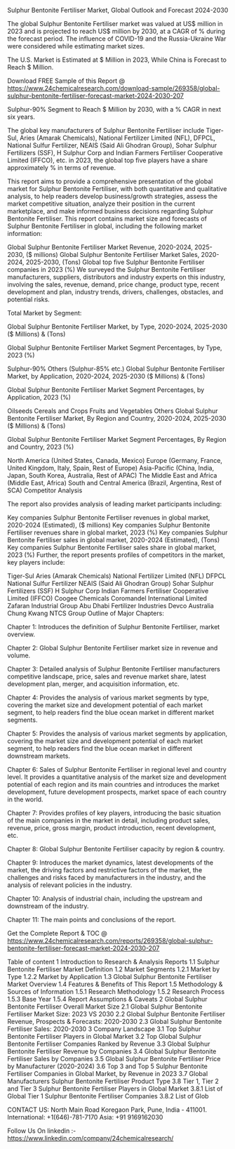 Sulphur Bentonite Fertiliser Market, Global Outlook and Forecast 2024-2030

The global Sulphur Bentonite Fertiliser market was valued at US$ million in 2023 and is projected to reach US$ million by 2030, at a CAGR of % during the forecast period. The influence of COVID-19 and the Russia-Ukraine War were considered while estimating market sizes.

The U.S. Market is Estimated at $ Million in 2023, While China is Forecast to Reach $ Million.

Download FREE Sample of this Report @ https://www.24chemicalresearch.com/download-sample/269358/global-sulphur-bentonite-fertiliser-forecast-market-2024-2030-207

Sulphur-90% Segment to Reach $ Million by 2030, with a % CAGR in next six years.

The global key manufacturers of Sulphur Bentonite Fertiliser include Tiger-Sul, Aries (Amarak Chemicals), National Fertilizer Limited (NFL), DFPCL, National Sulfur Fertilizer, NEAIS (Said Ali Ghodran Group), Sohar Sulphur Fertilizers (SSF), H Sulphur Corp and Indian Farmers Fertiliser Cooperative Limited (IFFCO), etc. in 2023, the global top five players have a share approximately % in terms of revenue.

This report aims to provide a comprehensive presentation of the global market for Sulphur Bentonite Fertiliser, with both quantitative and qualitative analysis, to help readers develop business/growth strategies, assess the market competitive situation, analyze their position in the current marketplace, and make informed business decisions regarding Sulphur Bentonite Fertiliser. This report contains market size and forecasts of Sulphur Bentonite Fertiliser in global, including the following market information:

Global Sulphur Bentonite Fertiliser Market Revenue, 2020-2024, 2025-2030, ($ millions)
Global Sulphur Bentonite Fertiliser Market Sales, 2020-2024, 2025-2030, (Tons)
Global top five Sulphur Bentonite Fertiliser companies in 2023 (%)
We surveyed the Sulphur Bentonite Fertiliser manufacturers, suppliers, distributors and industry experts on this industry, involving the sales, revenue, demand, price change, product type, recent development and plan, industry trends, drivers, challenges, obstacles, and potential risks.

Total Market by Segment:

Global Sulphur Bentonite Fertiliser Market, by Type, 2020-2024, 2025-2030 ($ Millions) & (Tons)

Global Sulphur Bentonite Fertiliser Market Segment Percentages, by Type, 2023 (%)

Sulphur-90%
Others (Sulphur-85% etc.)
Global Sulphur Bentonite Fertiliser Market, by Application, 2020-2024, 2025-2030 ($ Millions) & (Tons)

Global Sulphur Bentonite Fertiliser Market Segment Percentages, by Application, 2023 (%)

Oilseeds
Cereals and Crops
Fruits and Vegetables
Others
Global Sulphur Bentonite Fertiliser Market, By Region and Country, 2020-2024, 2025-2030 ($ Millions) & (Tons)

Global Sulphur Bentonite Fertiliser Market Segment Percentages, By Region and Country, 2023 (%)

North America (United States, Canada, Mexico)
Europe (Germany, France, United Kingdom, Italy, Spain, Rest of Europe)
Asia-Pacific (China, India, Japan, South Korea, Australia, Rest of APAC)
The Middle East and Africa (Middle East, Africa)
South and Central America (Brazil, Argentina, Rest of SCA)
Competitor Analysis

The report also provides analysis of leading market participants including:

Key companies Sulphur Bentonite Fertiliser revenues in global market, 2020-2024 (Estimated), ($ millions)
Key companies Sulphur Bentonite Fertiliser revenues share in global market, 2023 (%)
Key companies Sulphur Bentonite Fertiliser sales in global market, 2020-2024 (Estimated), (Tons)
Key companies Sulphur Bentonite Fertiliser sales share in global market, 2023 (%)
Further, the report presents profiles of competitors in the market, key players include:

Tiger-Sul
Aries (Amarak Chemicals)
National Fertilizer Limited (NFL)
DFPCL
National Sulfur Fertilizer
NEAIS (Said Ali Ghodran Group)
Sohar Sulphur Fertilizers (SSF)
H Sulphur Corp
Indian Farmers Fertiliser Cooperative Limited (IFFCO)
Coogee Chemicals
Coromandel International Limited
Zafaran Industrial Group
Abu Dhabi Fertilizer Industries
Devco Australia
Chung Kwang
NTCS Group
Outline of Major Chapters:

Chapter 1: Introduces the definition of Sulphur Bentonite Fertiliser, market overview.

Chapter 2: Global Sulphur Bentonite Fertiliser market size in revenue and volume.

Chapter 3: Detailed analysis of Sulphur Bentonite Fertiliser manufacturers competitive landscape, price, sales and revenue market share, latest development plan, merger, and acquisition information, etc.

Chapter 4: Provides the analysis of various market segments by type, covering the market size and development potential of each market segment, to help readers find the blue ocean market in different market segments.

Chapter 5: Provides the analysis of various market segments by application, covering the market size and development potential of each market segment, to help readers find the blue ocean market in different downstream markets.

Chapter 6: Sales of Sulphur Bentonite Fertiliser in regional level and country level. It provides a quantitative analysis of the market size and development potential of each region and its main countries and introduces the market development, future development prospects, market space of each country in the world.

Chapter 7: Provides profiles of key players, introducing the basic situation of the main companies in the market in detail, including product sales, revenue, price, gross margin, product introduction, recent development, etc.

Chapter 8: Global Sulphur Bentonite Fertiliser capacity by region & country.

Chapter 9: Introduces the market dynamics, latest developments of the market, the driving factors and restrictive factors of the market, the challenges and risks faced by manufacturers in the industry, and the analysis of relevant policies in the industry.

Chapter 10: Analysis of industrial chain, including the upstream and downstream of the industry.

Chapter 11: The main points and conclusions of the report.

Get the Complete Report & TOC @ https://www.24chemicalresearch.com/reports/269358/global-sulphur-bentonite-fertiliser-forecast-market-2024-2030-207

Table of content
1 Introduction to Research & Analysis Reports
1.1 Sulphur Bentonite Fertiliser Market Definition
1.2 Market Segments
1.2.1 Market by Type
1.2.2 Market by Application
1.3 Global Sulphur Bentonite Fertiliser Market Overview
1.4 Features & Benefits of This Report
1.5 Methodology & Sources of Information
1.5.1 Research Methodology
1.5.2 Research Process
1.5.3 Base Year
1.5.4 Report Assumptions & Caveats
2 Global Sulphur Bentonite Fertiliser Overall Market Size
2.1 Global Sulphur Bentonite Fertiliser Market Size: 2023 VS 2030
2.2 Global Sulphur Bentonite Fertiliser Revenue, Prospects & Forecasts: 2020-2030
2.3 Global Sulphur Bentonite Fertiliser Sales: 2020-2030
3 Company Landscape
3.1 Top Sulphur Bentonite Fertiliser Players in Global Market
3.2 Top Global Sulphur Bentonite Fertiliser Companies Ranked by Revenue
3.3 Global Sulphur Bentonite Fertiliser Revenue by Companies
3.4 Global Sulphur Bentonite Fertiliser Sales by Companies
3.5 Global Sulphur Bentonite Fertiliser Price by Manufacturer (2020-2024)
3.6 Top 3 and Top 5 Sulphur Bentonite Fertiliser Companies in Global Market, by Revenue in 2023
3.7 Global Manufacturers Sulphur Bentonite Fertiliser Product Type
3.8 Tier 1, Tier 2 and Tier 3 Sulphur Bentonite Fertiliser Players in Global Market
3.8.1 List of Global Tier 1 Sulphur Bentonite Fertiliser Companies
3.8.2 List of Glob

CONTACT US:
North Main Road Koregaon Park, Pune, India - 411001.
International: +1(646)-781-7170
Asia: +91 9169162030

Follow Us On linkedin :- https://www.linkedin.com/company/24chemicalresearch/
